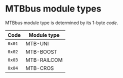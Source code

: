 MTBbus module types
===================

MTBbus module type is determined by its 1-byte *code*.

| Code   | Module type |
|--------|-------------|
| `0x01` | MTB-UNI     |
| `0x02` | MTB-BOOST   |
| `0x03` | MTB-RAILCOM |
| `0x04` | MTB-CROS    |

